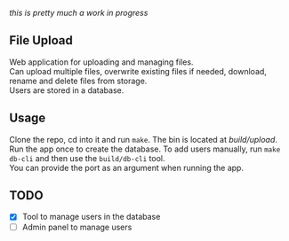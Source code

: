 *this is pretty much a work in progress*

## File Upload
Web application for uploading and managing files. \
Can upload multiple files, overwrite existing files if needed, download, rename and delete files from storage. \
Users are stored in a database.

## Usage
Clone the repo, cd into it and run `make`. The bin is located at *build/upload*. \
Run the app once to create the database. To add users manually, run `make db-cli` and then use the `build/db-cli` tool. \
You can provide the port as an argument when running the app.

## TODO
- [x] Tool to manage users in the database
- [ ] Admin panel to manage users
